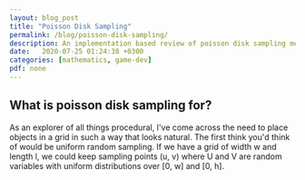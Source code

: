 ```yaml
---
layout: blog_post
title: "Poisson Disk Sampling"
permalink: /blog/poisson-disk-sampling/
description: An implementation based review of poisson disk sampling methods
date:   2020-07-25 01:24:38 +0300
categories: [mathematics, game-dev]
pdf: none
---
```


## What is poisson disk sampling for?

As an explorer of all things procedural, I've come across the need to place objects in a grid in such a way that looks natural. The first think you'd think of would be uniform random sampling. If we have a grid of width w and length l, we could keep sampling points (u, v) where U and V are random variables with uniform distributions over [0, w] and [0, h].